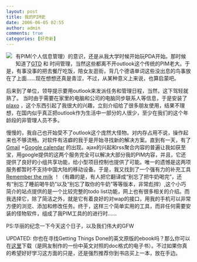 ```yaml
---
layout: post
title: 我的PIM史
date: 2006-06-05 02:55
author: admin
comments: true
categories: [好奇新]
---
```

<img src="http://www.rememberthemilk.com/img/logo.png" align="left" style="margin:0px 10px 10px 0px;" />有PIM(个人信息管理）的意识，还是从我大学时候开始玩PDA开始。那时候知道了<a title="Getting things done" href="http://www.douban.com/subject/1316569/" target="blank_">GTD</a> 和 时间管理，当然这些都离不开outlook这个传统的PIM老大。于是，有事没事的把去餐厅吃饭，陪女友逛街，背几个德语单词这些没出息的鸟事放在了上面……现在想想还真是青涩，不过，从某种意义上来说，也算启蒙吧。

后来到了单位，领导提示要用outlook来发派任务和管理日程，当然，这下驾轻就熟了。
当时由于需要在家里的电脑和公司的电脑同步联系人等信息，于是安装了<a title="outlook同步工具" href="http://www.plaxo.com" target="blank_">plaxo</a> ，这个东西引起了我很大的兴趣，立刻介绍给了很多朋友使用，结果不理想，在国内似乎真正把outlook作为生活中一部分的人很少，至少在我们的这个年龄段的非管理人员不多。

慢慢的，我自己也开始受不了outlook这个庞然大怪物。对内存占用不说，操作起来也不够流畅。对软件有洁癖的我于是开始寻找新的解决方案。直到有一天，有了<a title="great PIM tools" href="http://www.gmail.com" target="blank_">Gmail</a> +<a title="Google calendar" href="http://www.google.com/calendar/" target="blank_">Google calendar</a> 的出现。ajax的兴起和rss聚合内容的普遍让我如获至宝，用google提供的这两个服务完全可以解决大部分我的PIM内容，并且，它还提供了良好的小组共享功能，给小型项目控制也提供了可能。唯一的遗憾是这两项服务都暂时不支持中国大陆的移动设备。于是，我又找到了一个强有力的补充工具<a title="谁碰了我的牛奶" href="http://www.rememberthemilk.com" target="blank_">Remember the milk</a> ！（有趣的是，有人把它翻译成“别忘了把牛奶喝完”，还有“别忘了睡前喝牛奶”以及“别忘了取你的牛奶”等等版本，非常彪捍）,这个小巧简介的站点提供的是一个比较完整的todo list功能，网上也有很多相关的介绍。而我选择它，除了简洁之外，就是它有着良好的对wap的接口，用我的手机可以非常方便的浏览、添加和修改任务。终于，这样三个简单实用的工具，而非任何需要安装的怪物软件，组成了我PIM工具的的进行时……



PS:华丽的纪念一下今天这个日子，以及我们伟大的GFW

<p id="update">UPDATED: 你也在寻找Getting Things Done的英文原版的ebook吗？那么你可以在<a href="http://www.esnips.com/web/leoshcn">这里</a>下载（是网友制作的一份中英文对照的doc格式的电子书）。不过如果你真的希望好好学习这方面的只是，还是强烈推荐你到书店买上一本，放在手边。</p>
